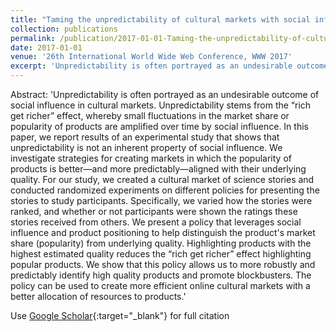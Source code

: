 ```yaml
---
title: "Taming the unpredictability of cultural markets with social influence"
collection: publications
permalink: /publication/2017-01-01-Taming-the-unpredictability-of-cultural-markets-with-social-influence
date: 2017-01-01
venue: '26th International World Wide Web Conference, WWW 2017'
excerpt: 'Unpredictability is often portrayed as an undesirable outcome of social influence in cultural markets. Unpredictability stems from the “rich get richer” effect, whereby small fluctuations in the market share or popularity of products are amplified over time by social influence. In this paper, we report results of an experimental study that shows that unpredictability is not an inherent property of...'
---
```

Abstract: 'Unpredictability is often portrayed as an undesirable outcome of social influence in cultural markets. Unpredictability stems from the “rich get richer” effect, whereby small fluctuations in the market share or popularity of products are amplified over time by social influence. In this paper, we report results of an experimental study that shows that unpredictability is not an inherent property of social influence. We investigate strategies for creating markets in which the popularity of products is better—and more predictably—aligned with their underlying quality. For our study, we created a cultural market of science stories and conducted randomized experiments on different policies for presenting the stories to study participants. Specifically, we varied how the stories were ranked, and whether or not participants were shown the ratings these stories received from others. We present a policy that leverages social influence and product positioning to help distinguish the product&apos;s market share (popularity) from underlying quality. Highlighting products with the highest estimated quality reduces the “rich get richer” effect highlighting popular products. We show that this policy allows us to more robustly and predictably identify high quality products and promote blockbusters. The policy can be used to create more efficient online cultural markets with a better allocation of resources to products.'

Use [Google Scholar](https://scholar.google.com/scholar?q=Taming+the+unpredictability+of+cultural+markets+with+social+influence){:target="_blank"} for full citation